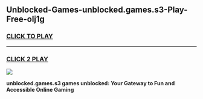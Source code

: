 
## Unblocked-Games-unblocked.games.s3-Play-Free-olj1g
<h3>
<a href="https://premium76.site?title=unblocked.games.s3&ref=17A">CLICK TO PLAY</a></h3>
<hr>

<h3>
<a href="https://premium76.site?title=unblocked.games.s3&ref=17A">CLICK 2 PLAY</a>
  
</h3>

<a href="https://premium76.site?title=unblocked.games.s3&ref=17A"><img src="https://clearcache.store/games.png"></a>


**unblocked.games.s3 games unblocked: Your Gateway to Fun and Accessible Online Gaming**
